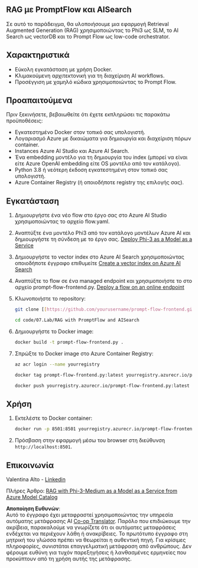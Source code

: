 <!--
CO_OP_TRANSLATOR_METADATA:
{
  "original_hash": "8ec74e4a49934dad78bc52dcb898359c",
  "translation_date": "2025-05-09T05:12:36+00:00",
  "source_file": "code/07.Lab/RAG_with_PromptFlow_and_AISearch/README.md",
  "language_code": "el"
}
-->
## RAG με PromptFlow και AISearch

Σε αυτό το παράδειγμα, θα υλοποιήσουμε μια εφαρμογή Retrieval Augmented Generation (RAG) χρησιμοποιώντας το Phi3 ως SLM, το AI Search ως vectorDB και το Prompt Flow ως low-code orchestrator.

## Χαρακτηριστικά

- Εύκολη εγκατάσταση με χρήση Docker.
- Κλιμακούμενη αρχιτεκτονική για τη διαχείριση AI workflows.
- Προσέγγιση με χαμηλό κώδικα χρησιμοποιώντας το Prompt Flow.

## Προαπαιτούμενα

Πριν ξεκινήσετε, βεβαιωθείτε ότι έχετε εκπληρώσει τις παρακάτω προϋποθέσεις:

- Εγκατεστημένο Docker στον τοπικό σας υπολογιστή.
- Λογαριασμό Azure με δικαιώματα για δημιουργία και διαχείριση πόρων container.
- Instances Azure AI Studio και Azure AI Search.
- Ένα embedding μοντέλο για τη δημιουργία του index (μπορεί να είναι είτε Azure OpenAI embedding είτε OS μοντέλο από τον κατάλογο).
- Python 3.8 ή νεότερη έκδοση εγκατεστημένη στον τοπικό σας υπολογιστή.
- Azure Container Registry (ή οποιοδήποτε registry της επιλογής σας).

## Εγκατάσταση

1. Δημιουργήστε ένα νέο flow στο έργο σας στο Azure AI Studio χρησιμοποιώντας το αρχείο flow.yaml.
2. Αναπτύξτε ένα μοντέλο Phi3 από τον κατάλογο μοντέλων Azure AI και δημιουργήστε τη σύνδεση με το έργο σας. [Deploy Phi-3 as a Model as a Service](https://learn.microsoft.com/azure/machine-learning/how-to-deploy-models-phi-3?view=azureml-api-2&tabs=phi-3-mini)
3. Δημιουργήστε το vector index στο Azure AI Search χρησιμοποιώντας οποιοδήποτε έγγραφο επιθυμείτε [Create a vector index on Azure AI Search](https://learn.microsoft.com/azure/search/search-how-to-create-search-index?tabs=portal)
4. Αναπτύξτε το flow σε ένα managed endpoint και χρησιμοποιήστε το στο αρχείο prompt-flow-frontend.py. [Deploy a flow on an online endpoint](https://learn.microsoft.com/azure/ai-studio/how-to/flow-deploy)
5. Κλωνοποιήστε το repository:

    ```sh
    git clone [[https://github.com/yourusername/prompt-flow-frontend.git](https://github.com/microsoft/Phi-3CookBook.git)](https://github.com/microsoft/Phi-3CookBook.git)
    
    cd code/07.Lab/RAG with PromptFlow and AISearch
    ```

6. Δημιουργήστε το Docker image:

    ```sh
    docker build -t prompt-flow-frontend.py .
    ```

7. Σπρώξτε το Docker image στο Azure Container Registry:

    ```sh
    az acr login --name yourregistry
    
    docker tag prompt-flow-frontend.py:latest yourregistry.azurecr.io/prompt-flow-frontend.py:latest
    
    docker push yourregistry.azurecr.io/prompt-flow-frontend.py:latest
    ```

## Χρήση

1. Εκτελέστε το Docker container:

    ```sh
    docker run -p 8501:8501 yourregistry.azurecr.io/prompt-flow-frontend.py:latest
    ```

2. Πρόσβαση στην εφαρμογή μέσω του browser στη διεύθυνση `http://localhost:8501`.

## Επικοινωνία

Valentina Alto - [Linkedin](https://www.linkedin.com/in/valentina-alto-6a0590148/)

Πλήρες Άρθρο: [RAG with Phi-3-Medium as a Model as a Service from Azure Model Catalog](https://medium.com/@valentinaalto/rag-with-phi-3-medium-as-a-model-as-a-service-from-azure-model-catalog-62e1411948f3)

**Αποποίηση Ευθυνών**:  
Αυτό το έγγραφο έχει μεταφραστεί χρησιμοποιώντας την υπηρεσία αυτόματης μετάφρασης AI [Co-op Translator](https://github.com/Azure/co-op-translator). Παρόλο που επιδιώκουμε την ακρίβεια, παρακαλούμε να γνωρίζετε ότι οι αυτόματες μεταφράσεις ενδέχεται να περιέχουν λάθη ή ανακρίβειες. Το πρωτότυπο έγγραφο στη μητρική του γλώσσα πρέπει να θεωρείται η αυθεντική πηγή. Για κρίσιμες πληροφορίες, συνιστάται επαγγελματική μετάφραση από ανθρώπους. Δεν φέρουμε ευθύνη για τυχόν παρεξηγήσεις ή λανθασμένες ερμηνείες που προκύπτουν από τη χρήση αυτής της μετάφρασης.